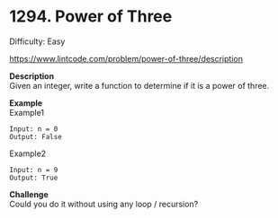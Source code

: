 # 1294. Power of Three

Difficulty: Easy

https://www.lintcode.com/problem/power-of-three/description

**Description**  
Given an integer, write a function to determine if it is a power of three.

**Example**  
Example1
```
Input: n = 0
Output: False
```
Example2
```
Input: n = 9
Output: True
```

**Challenge**  
Could you do it without using any loop / recursion?
